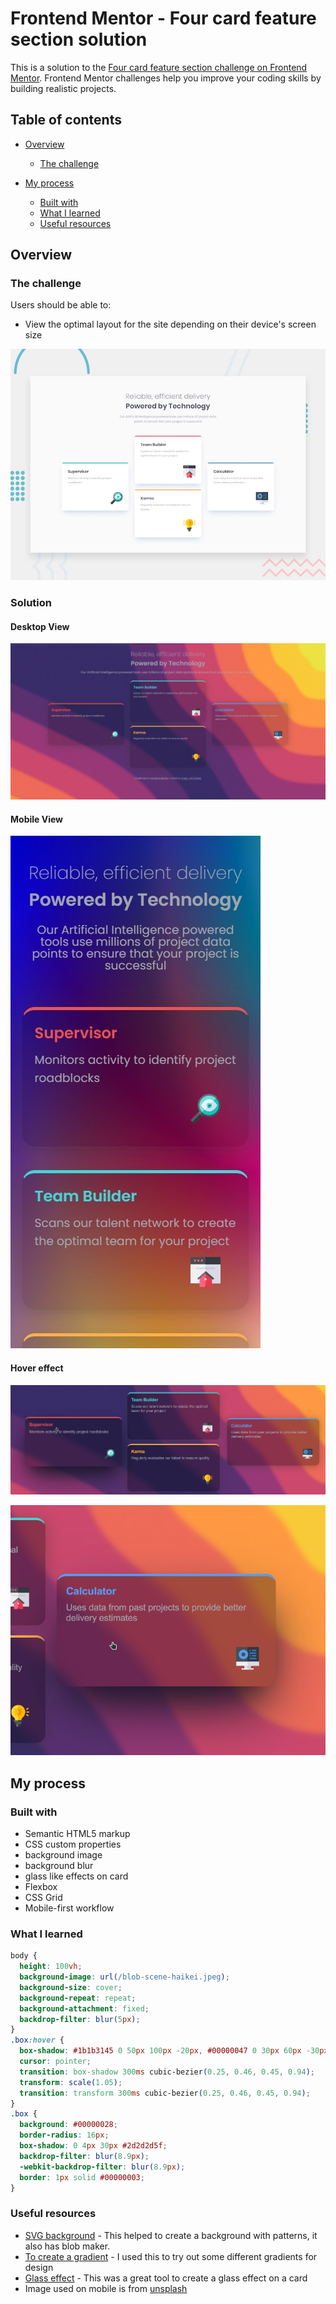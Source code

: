 # Frontend Mentor - Four card feature section solution

This is a solution to the
[Four card feature section challenge on Frontend Mentor](https://www.frontendmentor.io/challenges/four-card-feature-section-weK1eFYK).
Frontend Mentor challenges help you improve your coding skills by building
realistic projects.

## Table of contents

- [Overview](#overview)

  - [The challenge](#the-challenge)

- [My process](#my-process)
  - [Built with](#built-with)
  - [What I learned](#what-i-learned)
  - [Useful resources](#useful-resources)

## Overview

### The challenge

Users should be able to:

- View the optimal layout for the site depending on their device's screen size

![Design preview for the Four card feature section coding challenge](./design/desktop-preview.jpg)

### Solution

#### Desktop View

![](./preview/FireShot%20Capture%20002%20-%20Frontend%20Mentor%20-%20Four%20card%20feature%20section%20-%20127.0.0.1.jpg)

#### Mobile View

![](./preview/FireShot%20Capture%20003%20-%20Frontend%20Mentor%20-%20Four%20card%20feature%20section%20-%20127.0.0.1.jpg)

#### Hover effect

![](./preview/FJPUB5Gbp4.png)

![](./preview/NVIDIA_Share_xzpUfvgdBv.png)

## My process

### Built with

- Semantic HTML5 markup
- CSS custom properties
- background image
- background blur
- glass like effects on card
- Flexbox
- CSS Grid
- Mobile-first workflow

### What I learned

```css
body {
  height: 100vh;
  background-image: url(/blob-scene-haikei.jpeg);
  background-size: cover;
  background-repeat: repeat;
  background-attachment: fixed;
  backdrop-filter: blur(5px);
}
.box:hover {
  box-shadow: #1b1b3145 0 50px 100px -20px, #00000047 0 30px 60px -30px;
  cursor: pointer;
  transition: box-shadow 300ms cubic-bezier(0.25, 0.46, 0.45, 0.94);
  transform: scale(1.05);
  transition: transform 300ms cubic-bezier(0.25, 0.46, 0.45, 0.94);
}
.box {
  background: #00000028;
  border-radius: 16px;
  box-shadow: 0 4px 30px #2d2d2d5f;
  backdrop-filter: blur(8.9px);
  -webkit-backdrop-filter: blur(8.9px);
  border: 1px solid #00000003;
}
```

### Useful resources

- [SVG background](https://haikei.app/) - This helped to create a background
  with patterns, it also has blob maker.
- [To create a gradient](https://cssgradient.io/) - I used this to try out some
  different gradients for design
- [Glass effect](https://css.glass) - This was a great tool to create a glass
  effect on a card
- Image used on mobile is from
  [unsplash](https://unsplash.com/photos/1LirzgcpY2c)
